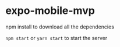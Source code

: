 # expo-mobile-mvp

npm install to download all the dependencies 

`npm start` or `yarn start` to start the server 
